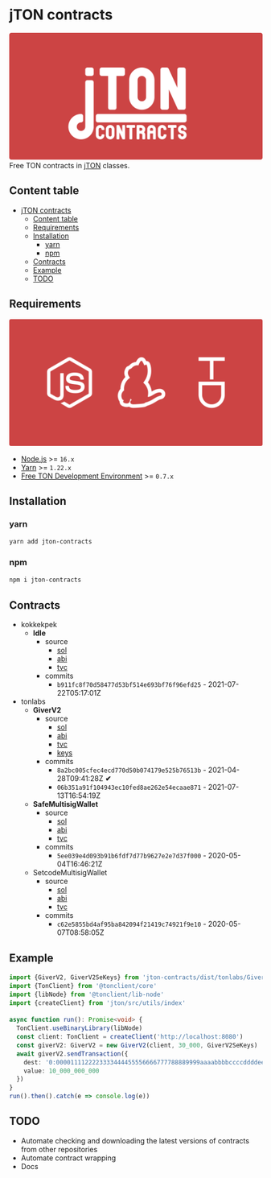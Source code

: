 # jTON contracts
![cover](docs/images/cover.svg)
Free TON contracts in [jTON](https://www.npmjs.com/package/jton) classes.

## Content table
* [jTON contracts](#jton-contracts)
  * [Content table](#content-table)
  * [Requirements](#requirements)
  * [Installation](#installation)
    * [yarn](#yarn)
    * [npm](#npm)
  * [Contracts](#contracts)
  * [Example](#example)
  * [TODO](#todo)

## Requirements
![requirements](docs/images/requirements.svg)
* [Node.js](https://nodejs.org) >= `16.x`
* [Yarn](https://classic.yarnpkg.com) >= `1.22.x`
* [Free TON Development Environment](https://github.com/tonlabs/tondev) >= `0.7.x`

## Installation
### yarn
```sh
yarn add jton-contracts
```

### npm
```sh
npm i jton-contracts
```

## Contracts
* kokkekpek
  * **Idle**
    * source
      * [sol](https://github.com/kokkekpek/jton-contracts/blob/master/src/kokkekpek/Idle/source/Idle.sol)
      * [abi](https://github.com/kokkekpek/jton-contracts/blob/master/src/kokkekpek/Idle/source/Idle.abi.json)
      * [tvc](https://github.com/kokkekpek/jton-contracts/blob/master/src/kokkekpek/Idle/source/Idle.tvc)
    * commits
      * `b911fc8f70d58477d53bf514e693bf76f96efd25` - 2021-07-22T05:17:01Z
* tonlabs
  * **GiverV2**
    * source
      * [sol](https://github.com/tonlabs/tonos-se/blob/master/contracts/giver_v2/GiverV2.sol)
      * [abi](https://github.com/tonlabs/tonos-se/blob/master/contracts/giver_v2/GiverV2.abi.json)
      * [tvc](https://github.com/tonlabs/tonos-se/blob/master/contracts/giver_v2/GiverV2.tvc)
      * [keys](https://github.com/tonlabs/tonos-se/blob/master/contracts/giver_v2/GiverV2.keys.json)
    * commits
      * `8a2bc005cfec4ecd770d50b074179e525b76513b` - 2021-04-28T09:41:28Z **✔**
      * `06b351a91f104943ec10fed8ae262e54ecaae871` - 2021-07-13T16:54:19Z
  * **SafeMultisigWallet**
    * source
      * [sol](https://github.com/tonlabs/ton-labs-contracts/blob/master/solidity/safemultisig/SafeMultisigWallet.sol)
      * [abi](https://github.com/tonlabs/ton-labs-contracts/blob/master/solidity/safemultisig/SafeMultisigWallet.abi.json)
      * [tvc](https://github.com/tonlabs/ton-labs-contracts/blob/master/solidity/safemultisig/SafeMultisigWallet.tvc)
    * commits
      * `5ee039e4d093b91b6fdf7d77b9627e2e7d37f000` - 2020-05-04T16:46:21Z
  * SetcodeMultisigWallet
    * source
      * [sol](https://github.com/tonlabs/ton-labs-contracts/blob/master/solidity/setcodemultisig/SetcodeMultisigWallet.sol)
      * [abi](https://github.com/tonlabs/ton-labs-contracts/blob/master/solidity/setcodemultisig/SetcodeMultisigWallet.abi.json)
      * [tvc](https://github.com/tonlabs/ton-labs-contracts/blob/master/solidity/setcodemultisig/SetcodeMultisigWallet.tvc)
    * commits
      * `c62e5855bd4af95ba842094f21419c74921f9e10` - 2020-05-07T08:58:05Z

## Example
```ts
import {GiverV2, GiverV2SeKeys} from 'jton-contracts/dist/tonlabs/GiverV2'
import {TonClient} from '@tonclient/core'
import {libNode} from '@tonclient/lib-node'
import {createClient} from 'jton/src/utils/index'

async function run(): Promise<void> {
  TonClient.useBinaryLibrary(libNode)
  const client: TonClient = createClient('http://localhost:8080')
  const giverV2: GiverV2 = new GiverV2(client, 30_000, GiverV2SeKeys)
  await giverV2.sendTransaction({
    dest: '0:0000111122223333444455556666777788889999aaaabbbbccccddddeeeeffff',
    value: 10_000_000_000
  })
}
run().then().catch(e => console.log(e))
```

## TODO
* Automate checking and downloading the latest versions of contracts from other repositories
* Automate contract wrapping
* Docs
